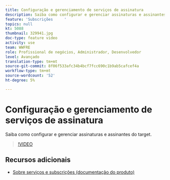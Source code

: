 ```yaml
---
title: Configuração e gerenciamento de serviços de assinatura
description: Saiba como configurar e gerenciar assinaturas e assinantes do target.
feature: 'Subscrições     '
topics: null
kt: 5088
thumbnail: 329941.jpg
doc-type: feature video
activity: use
team: WWFRE
role: Profissional de negócios, Administrador, Desenvolvedor
level: Avançado
translation-type: tm+mt
source-git-commit: 8f06f533afc34b4bcf7fcc690c1b9ab5cafcef4a
workflow-type: tm+mt
source-wordcount: '52'
ht-degree: 5%

---
```



# Configuração e gerenciamento de serviços de assinatura

Saiba como configurar e gerenciar assinaturas e assinantes do target.

>[!VIDEO](https://video.tv.adobe.com/v/329941?quality=12)

## Recursos adicionais

* [Sobre serviços e subscrições (documentação do produto)](https://experienceleague.adobe.com/docs/campaign-classic/using/sending-messages/subscriptions-and-referrals/about-services-and-subscriptions.html)

